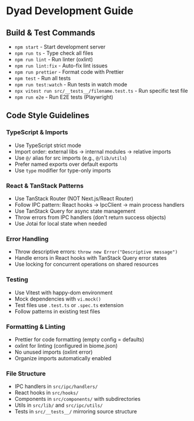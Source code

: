 # Dyad Development Guide

## Build & Test Commands

- `npm start` - Start development server
- `npm run ts` - Type check all files
- `npm run lint` - Run linter (oxlint)
- `npm run lint:fix` - Auto-fix lint issues
- `npm run prettier` - Format code with Prettier
- `npm test` - Run all tests
- `npm run test:watch` - Run tests in watch mode
- `npx vitest run src/__tests__/filename.test.ts` - Run specific test file
- `npm run e2e` - Run E2E tests (Playwright)

## Code Style Guidelines

### TypeScript & Imports

- Use TypeScript strict mode
- Import order: external libs → internal modules → relative imports
- Use `@/` alias for src imports (e.g., `@/lib/utils`)
- Prefer named exports over default exports
- Use `type` modifier for type-only imports

### React & TanStack Patterns

- Use TanStack Router (NOT Next.js/React Router)
- Follow IPC pattern: React hooks → IpcClient → main process handlers
- Use TanStack Query for async state management
- Throw errors from IPC handlers (don't return success objects)
- Use Jotai for local state when needed

### Error Handling

- Throw descriptive errors: `throw new Error("Descriptive message")`
- Handle errors in React hooks with TanStack Query error states
- Use locking for concurrent operations on shared resources

### Testing

- Use Vitest with happy-dom environment
- Mock dependencies with `vi.mock()`
- Test files use `.test.ts` or `.spec.ts` extension
- Follow patterns in existing test files

### Formatting & Linting

- Prettier for code formatting (empty config = defaults)
- oxlint for linting (configured in biome.json)
- No unused imports (oxlint error)
- Organize imports automatically enabled

### File Structure

- IPC handlers in `src/ipc/handlers/`
- React hooks in `src/hooks/`
- Components in `src/components/` with subdirectories
- Utils in `src/lib/` and `src/ipc/utils/`
- Tests in `src/__tests__/` mirroring source structure
